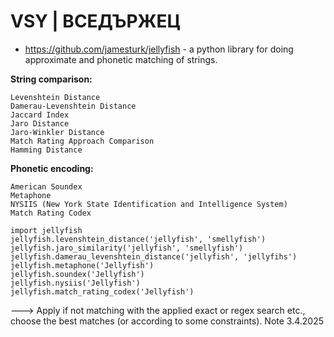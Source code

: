 # VSY | ВСЕДЪРЖЕЦ


* https://github.com/jamesturk/jellyfish - a python library for doing approximate and phonetic matching of strings.

**String comparison:**
```
Levenshtein Distance
Damerau-Levenshtein Distance
Jaccard Index
Jaro Distance
Jaro-Winkler Distance
Match Rating Approach Comparison
Hamming Distance
```
**Phonetic encoding:**
```
American Soundex
Metaphone
NYSIIS (New York State Identification and Intelligence System)
Match Rating Codex
```

```
import jellyfish
jellyfish.levenshtein_distance('jellyfish', 'smellyfish')
jellyfish.jaro_similarity('jellyfish', 'smellyfish')
jellyfish.damerau_levenshtein_distance('jellyfish', 'jellyfihs')
jellyfish.metaphone('Jellyfish')
jellyfish.soundex('Jellyfish')
jellyfish.nysiis('Jellyfish')
jellyfish.match_rating_codex('Jellyfish')
```

---> Apply if not matching with the applied exact or regex search etc., choose the best matches (or according to some constraints). Note 3.4.2025
